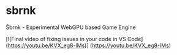 # sbrnk
Šbrnk - Experimental WebGPU based Game Engine


[![Final video of fixing issues in your code in VS Code]
(https://youtu.be/KVX_eg8-lMs)]
(https://youtu.be/KVX_eg8-lMs)